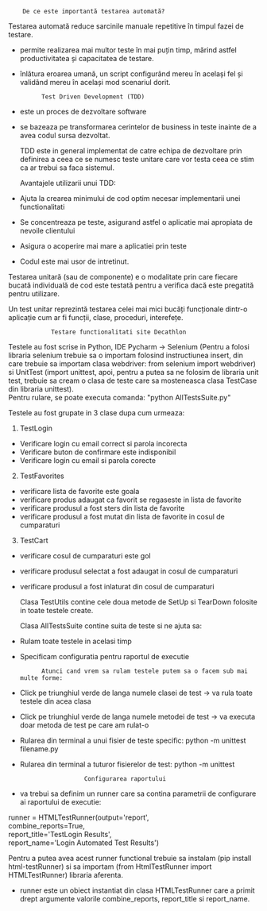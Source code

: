         De ce este importantă testarea automată?

Testarea automată reduce sarcinile manuale repetitive în timpul fazei de testare. 
- permite realizarea mai multor teste în mai puțin timp, mărind astfel productivitatea și capacitatea de testare.
- înlătura eroarea umană, un script configurând mereu în același fel și validând mereu în același mod scenariul dorit.


			Test Driven Development (TDD)
- este un proces de dezvoltare software
- se bazeaza pe transformarea cerintelor de business in teste inainte de a avea codul sursa dezvoltat. 

	TDD este in general implementat de catre echipa de dezvoltare prin definirea a ceea ce se numesc teste unitare care vor testa ceea ce stim ca ar trebui sa faca sistemul.


	Avantajele utilizarii unui TDD: 

- Ajuta la crearea minimului de cod optim necesar implementarii unei functionalitati
- Se concentreaza pe teste, asigurand astfel o aplicatie mai apropiata de nevoile clientului
- Asigura o acoperire mai mare a aplicatiei prin teste
- Codul este mai usor de intretinut.

Testarea unitară (sau de componente) e o modalitate prin care fiecare bucată individuală de cod este testată pentru a verifica dacă este pregatită pentru utilizare. 

Un test unitar reprezintă testarea celei mai mici bucăți funcționale dintr-o aplicație cum ar fi funcții, clase, proceduri, interefețe.



				Testare functionalitati site Decathlon

Testele au fost scrise in Python, IDE Pycharm -> Selenium (Pentru a folosi libraria selenium trebuie sa o importam folosind instructiunea insert, din care trebuie sa importam clasa webdriver: from selenium import webdriver) si UnitTest (import unittest, apoi, pentru a putea sa ne folosim de libraria unit test, trebuie sa cream o clasa de teste care sa mosteneasca clasa TestCase din libraria unittest).  
Pentru rulare, se poate executa comanda: "python AllTestsSuite.py"

Testele au fost grupate in 3 clase dupa cum urmeaza:

 1. TestLogin

- Verificare login cu email correct si parola incorecta
- Verificare buton de confirmare este indisponibil
- Verificare login cu email si parola corecte

2. TestFavorites 

- verificare lista de favorite este goala
- verificare produs adaugat ca favorit  se regaseste in lista de favorite
- verificare produsul a fost sters din lista de favorite
- verificare produsul a fost mutat din lista de favorite in cosul de cumparaturi

3. TestCart

- verificare cosul de cumparaturi este gol
- verificare produsul selectat a fost adaugat in cosul de cumparaturi
- verificare produsul a fost inlaturat din cosul de cumparaturi

   Clasa TestUtils contine cele doua metode de SetUp si TearDown folosite in toate testele create.

   Clasa AllTestsSuite contine suita de teste si ne ajuta sa:

- Rulam toate testele in acelasi timp
- Specificam configuratia pentru raportul de executie


   			Atunci cand vrem sa rulam testele putem sa o facem sub mai multe forme: 
 - Click pe triunghiul verde de langa numele clasei de test -> va rula toate testele din acea clasa
 - Click pe triunghiul verde de langa numele metodei de test -> va executa doar metoda de test pe care am rulat-o
 - Rularea din terminal a unui fisier de teste specific: python -m unittest filename.py
 - Rularea din terminal a tuturor fisierelor de test: python -m unittest


            			 Configurarea raportului

- va trebui sa definim un runner care sa contina parametrii de configurare ai raportului de executie:

runner = HTMLTestRunner(output='report',      	                      
			combine_reports=True,                                     
			report_title='TestLogin Results',                                        
			report_name='Login Automated Test Results')

Pentru a putea avea acest runner functional trebuie sa instalam (pip install html-testRunner) si sa importam (from HtmlTestRunner import HTMLTestRunner) libraria aferenta. 

- runner este un obiect instantiat din clasa HTMLTestRunner care a primit drept argumente valorile combine_reports, report_title si report_name.





